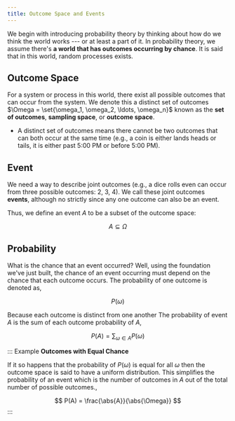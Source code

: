 ```yaml
---
title: Outcome Space and Events
---
```


We begin with introducing probability theory by thinking about how do we think the world works --- or at least a part of it. In probability theory, we assume there's **a world that has outcomes occurring by chance**. It is said that in this world, random processes exists.

## Outcome Space
For a system or process in this world, there exist all possible outcomes that can occur from the system. We denote this a distinct set of outcomes $\Omega = \set{\omega_1, \omega_2, \ldots, \omega_n}$ known as the **set of outcomes**, **sampling space**, or **outcome space**.

* A distinct set of outcomes means there cannot be two outcomes that can both occur at the same time (e.g., a coin is either lands heads or tails, it is either past 5:00 PM or before 5:00 PM).


## Event
We need a way to describe joint outcomes (e.g., a dice rolls even can occur from three possible outcomes: 2, 3, 4). We call these joint outcomes **events**, although no strictly since any one outcome can also be an event.

Thus, we define an event $A$ to be a subset of the outcome space:

$$A \subseteq \Omega $$

## Probability

What is the chance that an event occurred? Well, using the foundation we've just built, the chance of an event occurring must depend on the chance that each outcome occurs. The probability of one outcome is denoted as,

$$
P(\omega)
$$

 Because each outcome is distinct from one another
The probability of event $A$ is the sum of each outcome probability of $A$,

$$P(A) = \sum_{\omega \in A} P(\omega)$$

::: Example
**Outcomes with Equal Chance**

If it so happens that the probability of $P(\omega)$ is equal for all $\omega$ then the outcome space is said to have a uniform distribution. This simplifies the probability of an event which is the number of outcomes in $A$ out of the total number of possible outcomes.,

$$ P(A) = \frac{\abs{A}}{\abs{\Omega}} $$
:::